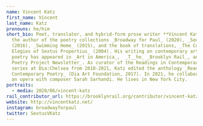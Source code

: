 ```yaml
---
name: Vincent Katz
first_name: Vincent
last_name: Katz
pronouns: he/him
short_bio: Poet, translator, and hybrid-form prose writer **Vincent Katz** is
  the author of the poetry collections _Broadway for Paul_ (2020), _Southness_
  (2016), _Swimming Home_ (2015), and the book of translations, _The Complete
  Elegies of Sextus Propertius_ (2004). His writing on contemporary art and
  poetry has appeared in _Art in America_,  _T__he_ _Brooklyn Rail_, and  _The
  Poetry Project Newsletter_. As curator of the Readings in Contemporary Poetry
  series at Dia:Chelsea from 2010-2021, Katz edited the anthology _Readings in
  Contemporary Poetry_ (Dia Art Foundation, 2017). In 2021, he collaborated on
  an opera with composer Sarah Sarhandi. He lives in New York City.
portraits:
  - media: 2020/06/vincent-katz
rail_contributor_url: https://brooklynrail.org/contributor/vincent-katz
website: http://vincentkatz.net/
instagram: broadwayforpaul
twitter: SextusVKatz
---
```

